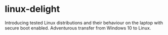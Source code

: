 # linux-delight
Introducing tested Linux distributions and their behaviour on the laptop with secure boot enabled. Adventurous transfer from Windows 10 to Linux.
